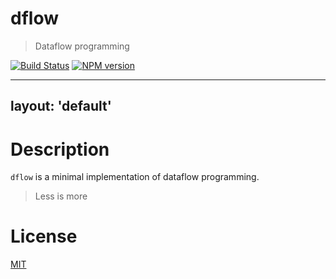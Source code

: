 # dflow

> Dataflow programming

[![Build Status](https://travis-ci.org/fibo/dflow.png?branch=master)](https://travis-ci.org/fibo/dflow.png?branch=master) [![NPM version](https://badge.fury.io/js/dflow.png)](http://badge.fury.io/js/dflow)

---
layout: 'default'
---


# Description

`dflow` is a minimal implementation of dataflow programming.

> Less is more





# License

[MIT](http://fibo.mit-license.org/)

